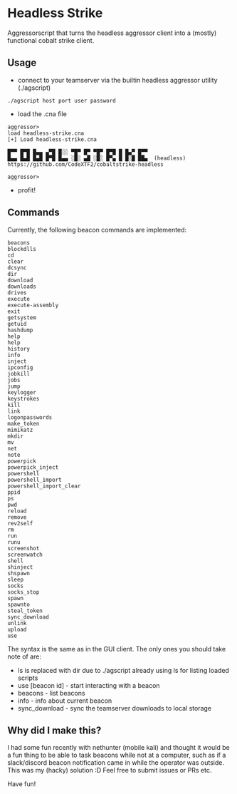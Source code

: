 # Headless Strike
Aggressorscript that turns the headless aggressor client into a (mostly) functional cobalt strike client.

## Usage
- connect to your teamserver via the builtin headless aggressor utility (./agscript)
```
./agscript host port user password
```
- load the .cna file 
```
aggressor> 
load headless-strike.cna
[+] Load headless-strike.cna

█▀▀ █▀█ █▄▄ ▄▀█ █░░ ▀█▀ █▀ ▀█▀ █▀█ █ █▄▀ █▀▀
█▄▄ █▄█ █▄█ █▀█ █▄▄ ░█░ ▄█ ░█░ █▀▄ █ █░█ ██▄  (headless)
https://github.com/CodeXTF2/cobaltstrike-headless

aggressor> 
```
- profit!

## Commands
Currently, the following beacon commands are implemented:
```
beacons
blockdlls
cd
clear
dcsync
dir
download
downloads
drives
execute
execute-assembly
exit
getsystem
getuid
hashdump
help
help
history
info
inject
ipconfig
jobkill
jobs
jump
keylogger
keystrokes
kill
link
logonpasswords
make_token
mimikatz
mkdir
mv
net
note
powerpick
powerpick_inject
powershell
powershell_import
powershell_import_clear
ppid
ps
pwd
reload
remove
rev2self
rm
run
runu
screenshot
screenwatch
shell
shinject
shspawn
sleep
socks
socks_stop
spawn
spawnto
steal_token
sync_download
unlink
upload
use
```
The syntax is the same as in the GUI client. The only ones you should take note of are:
- ls is replaced with dir due to ./agscript already using ls for listing loaded scripts
- use [beacon id] - start interacting with a beacon
- beacons - list beacons
- info - info about current beacon
- sync_download - sync the teamserver downloads to local storage

## Why did I make this?
I had some fun recently with nethunter (mobile kali) and thought it would be a fun thing to be able to task beacons while not at a computer, such as if a slack/discord beacon notification came in while the operator was outside. This was my (hacky) solution :D Feel free to submit issues or PRs etc.

Have fun!

